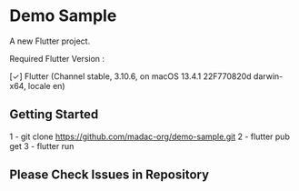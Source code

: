 # Demo Sample

A new Flutter project.

Required Flutter Version :

 [✓] Flutter (Channel stable, 3.10.6, on macOS 13.4.1 22F770820d darwin-x64, locale en) 

## Getting Started

1 - git clone https://github.com/madac-org/demo-sample.git
2 - flutter pub get
3 - flutter run

## Please Check Issues in Repository
